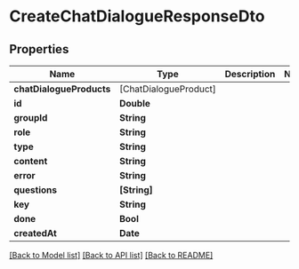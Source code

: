 # CreateChatDialogueResponseDto

## Properties
Name | Type | Description | Notes
------------ | ------------- | ------------- | -------------
**chatDialogueProducts** | [ChatDialogueProduct] |  | 
**id** | **Double** |  | 
**groupId** | **String** |  | 
**role** | **String** |  | 
**type** | **String** |  | 
**content** | **String** |  | 
**error** | **String** |  | 
**questions** | **[String]** |  | 
**key** | **String** |  | 
**done** | **Bool** |  | 
**createdAt** | **Date** |  | 

[[Back to Model list]](../README.md#documentation-for-models) [[Back to API list]](../README.md#documentation-for-api-endpoints) [[Back to README]](../README.md)


